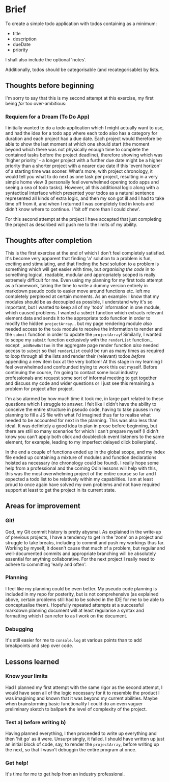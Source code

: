 # Brief

To create a simple todo application with todos containing as a minimum:
- title
- description
- dueDate
- priority

I shall also include the optional 'notes'.

Additionally, todos should be categorisable (and recategorisable) by lists.

## Thoughts before beginning

I'm sorry to say that this is my second attempt at this exercise, my first being *far* too over-ambitious:

### Requiem for a Dream (To Do App)

I initially wanted to do a todo application which I might actually want to use, and had the idea for a todo app where each todo also has a category for duration and each project had a due date. Each project would therefore be able to show the last moment at which one should start (the moment beyond which there was not physically enough time to complete the contained tasks before the project deadline), therefore showing which was 'higher priority' - a longer project with a further due date might be a higher priority than a shorter project with a nearer due date if this 'event horizon' of a starting time was sooner. What's more, with project chronology, it would tell you what to do next as one task per project, resulting in a very simple home view (I personally feel overwhelmed opening todo apps and seeing a sea of todo tasks). However, all this additional logic along with a syntactical interface which presented your todos as a natural sentence represented all kinds of extra logic, and then my son got ill and I had to take time off from it, and when I returned I was completely tied in knots and didn't know where to continue. I 'bit off more than I could chew'.

For this second attempt at the project I have accepted that just completing the project as described will push me to the limits of my ability.

## Thoughts after completion

This is the first exercise at the end of which I don't feel completely satisfied. It's become very apparent that finding 'a' solution to a problem is fun, exciting and stimulating, and that finding the *best* solution to a problem is something which will get easier with time, but *organising the code* in to something logical, readable, modular and appropriately scoped is really extremely difficult for me. Even using my planning for my first todo attempt as a framework, taking the time to write a dummy version entirely in markdown pseudo code to easier move around functions etc. left me completely perplexed at certain moments. As an example: I know that my modules should be as decoupled as possible, I understand why it's so important, but I wanted to keep all of my 'todo' information in one module, which caused problems. I wanted a `submit` function which extracts relevant element data and sends it to the appropriate todo function in order to modify the hidden `projectArray`... but my page rendering module *also* needed access to the `todo` module to receive the information to render and the `submit` function in order to update the `projectArray`! Similarly, I wanted to scope my `submit` function exclusively with the `renderList` function... except `_addNewButton` in the aggregate page render function *also* needed access to `submit` so that `renderList` could be run as many times as required to loop through all the lists and render their (relevant) todos *before* appending a new item box at the very bottom! At this stage in my learning I feel overwhelmed and confounded trying to work this out myself. Before continuing the course, I'm going to contact some local industry professionals and request some sort of informal meeting to get together and discuss my code and wider questions or I just see this remaining a problem for project after project.

I'm also alarmed by how much time it took me, in large part related to these questions which I struggle to answer. I felt like I didn't have the ability to conceive the entire structure in pseudo code, having to take pauses in my planning to fill a JS file with what I'd imagined thus far to realise what needed to be accounted for next in the planning. This was also less than ideal. It was definitely a good idea to plan in prose before beginning, but there are still so many scenarios for which I can't prepare myself (I didn't know you can't apply both click and doubleclick event listeners to the same element, for example, leading to my imperfect delayed click boilerplate).

In the end a couple of functions ended up in the global scope, and my index file ended up containing a mixture of modules and function declarations hoisted as necessary (no chronology could be found). I really hope some help from a professional and the coming Odin lessons will help with this, this was the most overwhelming project of the entire course so far and I expected a todo list to be relatively within my capabilities. I am at least proud to once again have solved my own problems and not have required support at least to get the project in its current state.

## Areas for improvement

### Git!

God, my Git commit history is pretty abysmal. As explained in the write-up of previous projects, I have a tendency to get in the 'zone' on a project and struggle to take breaks, including to commit and push my workings thus far. Working by myself, it doesn't cause that much of a problem, but regular and well-documented commits and appropriate branching will be absolutely essential for anything collaborative. For the next project I really need to adhere to committing 'early and often'.

### Planning

I feel like my planning could be even better. My pseudo code planning is included in my repo for posterity, but is not comprehensive (as explained above, certain problems still had to be solved in the IDE for me to be able to conceptualise them). Hopefully repeated attempts at a successful markdown planning document will at least regularise a syntax and formatting which I can refer to as I work on the document.

### Debugging

It's still easier for me to `console.log` at various points than to add breakpoints and step over code.

## Lessons learned

### Know your limits

Had I planned my first attempt with the same rigor as the second attempt, I would have seen all of the logic necessary for it to resemble the product I was imagining and known that it was beyond my current abilities. Maybe when brainstorming basic functionality I could do an even vaguer preliminary sketch to ballpark the level of complexity of the project.

### Test a) before writing b)

Having planned everything, I then proceeded to write up everything and then 'hit go' as it were. Unsurprisingly, it failed. I should have written up just an initial block of code, say, to render the `projectArray`, before writing up the next, so that I wasn't debuggin the entire program at once.

### Get help!

It's time for me to get help from an industry professional.